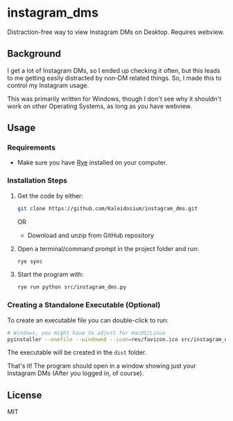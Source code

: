# instagram_dms

Distraction-free way to view Instagram DMs on Desktop. Requires webview.

## Background

I get a lot of Instagram DMs, so I ended up checking it often, but this leads to me getting easily distracted by non-DM related things. So, I made this to control my Instagram usage.

This was primarily written for Windows, though I don't see why it shouldn't work on other Operating Systems, as long as you have webview.

## Usage

### Requirements

- Make sure you have [Rye](https://rye.astral.sh/) installed on your computer.

### Installation Steps

1. Get the code by either:

   ```bash
   git clone https://github.com/Kaleidosium/instagram_dms.git
   ```

   OR
   - Download and unzip from GitHub repository

2. Open a terminal/command prompt in the project folder and run:

   ```bash
   rye sync
   ```

3. Start the program with:

   ```bash
   rye run python src/instagram_dms.py
   ```

### Creating a Standalone Executable (Optional)

To create an executable file you can double-click to run:

```bash
# Windows, you might have to adjust for macOS/Linux
pyinstaller --onefile --windowed --icon=res/favicon.ico src/instagram_dms.py
```

The executable will be created in the `dist` folder.

That's it! The program should open in a window showing just your Instagram DMs (After you logged in, of course).

## License

MIT
